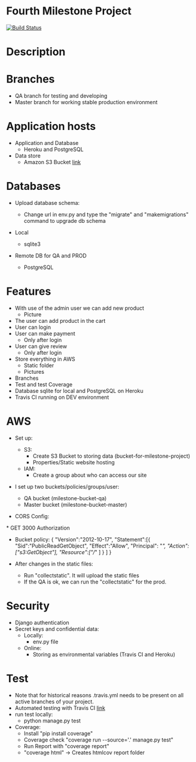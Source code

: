 # Fourth Milestone Project 
[![Build Status](https://travis-ci.org/IstvanGercsak/Fourth_Milestone_Project-Online-shop.svg?branch=QA_branch)](https://travis-ci.org/IstvanGercsak/Fourth_Milestone_Project-Online-shop)

# Description

# Branches
- QA branch for testing and developing
- Master branch for working stable production environment

# Application hosts
- Application and Database
    - Heroku and PostgreSQL
- Data store
    - Amazon S3 Bucket [link](https://aws.amazon.com/s3/)


# Databases

- Upload database schema:
    - Change url in env.py and type the "migrate" and "makemigrations" command to upgrade db schema

- Local
    - sqlite3
- Remote DB for QA and PROD
    - PostgreSQL 

# Features

- With use of the admin user we can add new product
    - Picture
- The user can add product in the cart
- User can login
- User can make payment
    - Only after login
- User can give review
    - Only after login
- Store everything in AWS
    - Static folder
    - Pictures
- Branches
- Test and test Coverage
- Database sqlite for local and PostgreSQL on Heroku
- Travis CI running on DEV environment

# AWS
- Set up:
    - S3:
        - Create S3 Bucket to storing data (bucket-for-milestone-project)
        - Properties/Static website hosting
    - IAM:
        - Create a group about who can access our site
- I set up two buckets/policies/groups/user:
    - QA bucket (milestone-bucket-qa)
    - Master bucket (milestone-bucket-master)

- CORS Config:
<CORSConfiguration>
<CORSRule>
<AllowedOrigin>*</AllowedOrigin>
<AllowedMethod>GET</AllowedMethod>
<MaxAgeSeconds>3000</MaxAgeSeconds>
<AllowedHeader>Authorization</AllowedHeader>
</CORSRule>
</CORSConfiguration>

- Bucket policy:
{
    "Version":"2012-10-17",
    "Statement":[{
      "Sid":"PublicReadGetObject",
        "Effect":"Allow",
      "Principal": "*",
      "Action":["s3:GetObject"],
      "Resource":["/*"
      ]
    }
  ]
}

- After changes in the static files:
    - Run "collectstatic". It will upload the static files
    - If the QA is ok, we can run the "collectstatic" for the prod.

# Security
- Django authentication
- Secret keys and confidential data:
    - Locally:
        - env.py file
    - Online:
        - Storing as environmental variables (Travis CI and Heroku)

# Test
- Note that for historical reasons .travis.yml needs to be present on all active branches of your project.
- Automated testing with Travis CI [link](https://travis-ci.org/)
- run test locally:
    - python manage.py test
- Coverage:
    - Install "pip install coverage"
    - Coverage check "coverage run --source='.' manage.py test"
    - Run Report with "coverage report"
    - "coverage html" -> Creates htmlcov report folder 